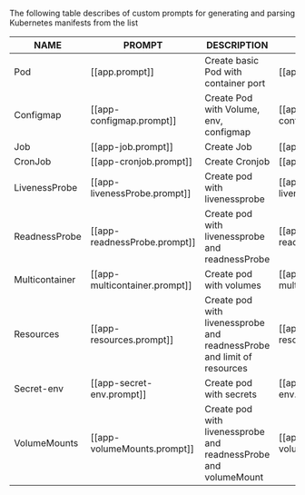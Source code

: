 The following table describes of custom prompts for generating and parsing Kubernetes manifests from the list

| NAME           | PROMPT                        | DESCRIPTION                                                            | EXAMPLE                     |
| -------------- | ----------------------------- | ---------------------------------------------------------------------- | --------------------------- |
| Pod            | [[app.prompt]]                | Create basic Pod with container port                                   | [[app.yaml]]                |
| Configmap      | [[app-configmap.prompt]]      | Create Pod with Volume, env, configmap                                 | [[app-configmap.yaml]]      |
| Job            | [[app-job.prompt]]            | Create Job                                                             | [[app-job.yaml]]            |
| CronJob        | [[app-cronjob.prompt]]        | Create Cronjob                                                         | [[app-cronjob.yaml]]        |
| LivenessProbe  | [[app-livenessProbe.prompt]]  | Create pod with livenessprobe                                          | [[app-livenessProbe.yaml]]  |
| ReadnessProbe  | [[app-readnessProbe.prompt]]  | Create pod with livenessprobe and readnessProbe                        | [[app-readinessProbe.yaml]] |
| Multicontainer | [[app-multicontainer.prompt]] | Create pod with volumes                                                | [[app-multicontainer.yaml]] |
| Resources      | [[app-resources.prompt]]      | Create pod with livenessprobe and readnessProbe and limit of resources | [[app-resources.yaml]]      |
| Secret-env     | [[app-secret-env.prompt]]     | Create pod with secrets                                                | [[app-secret-env.yaml]]     |
| VolumeMounts   | [[app-volumeMounts.prompt]]   | Create pod with livenessprobe and readnessProbe and volumeMount        | [[app-volumeMounts.yaml]]   |

